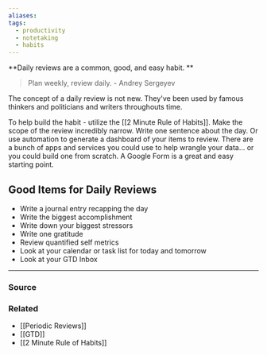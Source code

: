 ```yaml
---
aliases: 
tags:
  - productivity
  - notetaking
  - habits
---
```

**Daily reviews are a common, good, and easy habit. **

> Plan weekly, review daily. - Andrey Sergeyev
> 

The concept of a daily review is not new. They've been used by famous thinkers and politicians and writers throughouts time. 

To help build the habit - utilize the [[2 Minute Rule of Habits]]. Make the scope of the review incredibly narrow. Write one sentence about the day. Or use automation to generate a dashboard of your items to review. There are a bunch of apps and services you could use to help wrangle your data... or you could build one from scratch. A Google Form is a great and easy starting point.

## Good Items for Daily Reviews

- Write a journal entry recapping the day
- Write the biggest accomplishment
- Write down your biggest stressors
- Write one gratitude
- Review quantified self metrics
- Look at your calendar or task list for today and tomorrow
- Look at your GTD Inbox

---

### Source


### Related
- [[Periodic Reviews]]
- [[GTD]]
- [[2 Minute Rule of Habits]]